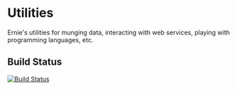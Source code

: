 Utilities
=========

Ernie's utilities for munging data, interacting with web services, playing 
with programming languages, etc.

Build Status
------------
[![Build Status](https://travis-ci.org/ehershey/utilities.png?branch=master)](https://travis-ci.org/ehershey/utilities)
